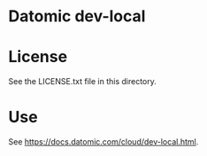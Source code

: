 Datomic dev-local
=================

# License

See the LICENSE.txt file in this directory.

# Use

See https://docs.datomic.com/cloud/dev-local.html.
